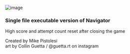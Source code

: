 ![image](https://user-images.githubusercontent.com/119834037/212464165-a6cd0f35-04a0-43ab-ada8-2a160d63b93d.png)

### Single file executable version of Navigator ###

High score and attempt count reset after closing the game

Created by Mike Pistolesi <br />
art by Collin Guetta / @guetta.rt on instagram

